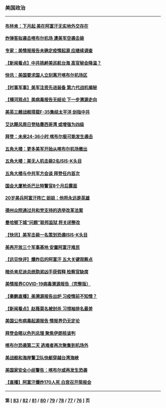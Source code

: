 ### 美国政治
---
#### [布林肯：下月起 美在阿富汗无实地外交存在](../../pages/ncid1078159/n13195853.md) 
#### [炸弹客拟袭击喀布尔机场 遭美军空袭击毙](../../pages/ncid1078159/n13195839.md) 
#### [专家：美情报报告未确定疫情起源 应继续调查](../../pages/ncid1078159/n13194992.md) 
#### [【新闻看点】中共挑衅美巡航台海 高官秘会降温？](../../pages/ncid1078159/n13194518.md) 
#### [快讯：美国要求国人立刻离开喀布尔机场区](../../pages/ncid1078159/n13194885.md) 
#### [【时事军事】美军注资先进装备 第六代战机揭秘](../../pages/ncid1078159/n13194464.md) 
#### [【横河观点】美病毒报告无结论 下一步溯源走向](../../pages/ncid1078159/n13194852.md) 
#### [美英三艘战舰搭载F-35集结太平洋 剑指中共](../../pages/ncid1078159/n13194680.md) 
#### [艾达飓风周日登陆墨西哥湾 或增强为四级](../../pages/ncid1078159/n13194826.md) 
#### [拜登：未来24-36小时 喀布尔极可能发生袭击](../../pages/ncid1078159/n13194693.md) 
#### [五角大楼：更多美军开始从喀布尔机场撤出](../../pages/ncid1078159/n13194742.md) 
#### [五角大楼：美无人机击毙2名ISIS-K头目](../../pages/ncid1078159/n13194628.md) 
#### [五角大楼与中共军方会谈 拜登任内首次](../../pages/ncid1078159/n13194273.md) 
#### [国会大厦枪杀巴比特警官8个月后露面](../../pages/ncid1078159/n13193980.md) 
#### [20岁美兵阿富汗阵亡 姐姐：他将永远是英雄](../../pages/ncid1078159/n13193532.md) 
#### [德州众院通过共和党支持的选举改革法案](../../pages/ncid1078159/n13193412.md) 
#### [曼哈顿下城“问题”联邦监狱 将关闭整改](../../pages/ncid1078159/n13193678.md) 
#### [【快讯】美军击毙一名策划恐袭ISIS-K头目](../../pages/ncid1078159/n13193433.md) 
#### [美再开放三个军事基地 安置阿富汗难民](../../pages/ncid1078159/n13193031.md) 
#### [【远见快评】爆炸后的阿富汗 五大关键观察点](../../pages/ncid1078159/n13193088.md) 
#### [暗杀肯尼迪总统胞弟凶手获假释 检察官缺席](../../pages/ncid1078159/n13193258.md) 
#### [美情报界COVID-19病毒溯源报告（完整版）](../../pages/ncid1078159/n13193095.md) 
#### [【秦鹏直播】美溯源报告出炉 习疫情前不知情？](../../pages/ncid1078159/n13193119.md) 
#### [【新闻看点】赵薇莫名被封杀 习领袖排名最差](../../pages/ncid1078159/n13193067.md) 
#### [美国公布病毒起源报告 情报界仍无定论](../../pages/ncid1078159/n13193016.md) 
#### [拜登会晤以色列总理 聚焦伊朗核谈判](../../pages/ncid1078159/n13193027.md) 
#### [喀布尔恐袭第二天 逃难者再次聚集到机场外](../../pages/ncid1078159/n13192866.md) 
#### [美战舰和海岸警卫队快艇穿越台湾海峡](../../pages/ncid1078159/n13192917.md) 
#### [美国家安全小组警告：喀布尔或再发生恐袭](../../pages/ncid1078159/n13192916.md) 
#### [【直播】阿富汗爆炸170人死 白宫召开简报会](../../pages/ncid1078159/n13192716.md) 

---
#### 第 [ [83](./83.md) / [82](./82.md) / [81](./81.md) / [80](./80.md) / [79](./79.md) / [78](./78.md) / [77](./77.md) / [76](./76.md) ] 页
